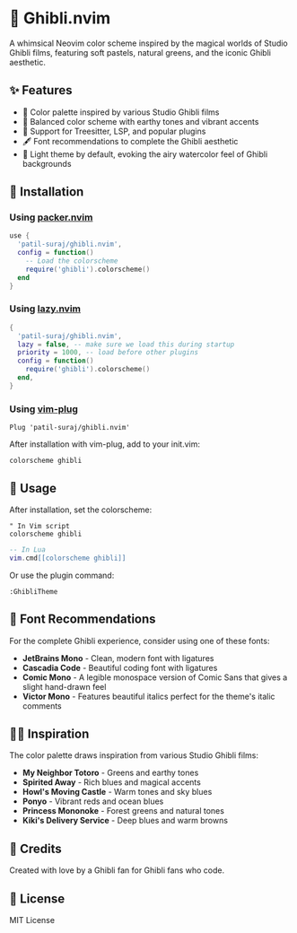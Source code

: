 # 🌱 Ghibli.nvim

A whimsical Neovim color scheme inspired by the magical worlds of Studio Ghibli films, featuring soft pastels, natural greens, and the iconic Ghibli aesthetic.
<!-- 
![Ghibli.nvim Theme](https://via.placeholder.com/800x450) -->

## ✨ Features

- 🎨 Color palette inspired by various Studio Ghibli films
- 🌿 Balanced color scheme with earthy tones and vibrant accents
- 🌟 Support for Treesitter, LSP, and popular plugins
- 🖋️ Font recommendations to complete the Ghibli aesthetic
- 🌅 Light theme by default, evoking the airy watercolor feel of Ghibli backgrounds

## 🌊 Installation

### Using [packer.nvim](https://github.com/wbthomason/packer.nvim)

```lua
use {
  'patil-suraj/ghibli.nvim',
  config = function()
    -- Load the colorscheme
    require('ghibli').colorscheme()
  end
}
```

### Using [lazy.nvim](https://github.com/folke/lazy.nvim)

```lua
{
  'patil-suraj/ghibli.nvim',
  lazy = false, -- make sure we load this during startup
  priority = 1000, -- load before other plugins
  config = function()
    require('ghibli').colorscheme()
  end,
}
```

### Using [vim-plug](https://github.com/junegunn/vim-plug)

```vim
Plug 'patil-suraj/ghibli.nvim'
```

After installation with vim-plug, add to your init.vim:

```vim
colorscheme ghibli
```

## 🍃 Usage

After installation, set the colorscheme:

```vim
" In Vim script
colorscheme ghibli
```

```lua
-- In Lua
vim.cmd[[colorscheme ghibli]]
```

Or use the plugin command:

```vim
:GhibliTheme
```

## 🌸 Font Recommendations

For the complete Ghibli experience, consider using one of these fonts:

- **JetBrains Mono** - Clean, modern font with ligatures
- **Cascadia Code** - Beautiful coding font with ligatures
- **Comic Mono** - A legible monospace version of Comic Sans that gives a slight hand-drawn feel
- **Victor Mono** - Features beautiful italics perfect for the theme's italic comments


## 🧙‍♂️ Inspiration

The color palette draws inspiration from various Studio Ghibli films:

- **My Neighbor Totoro** - Greens and earthy tones
- **Spirited Away** - Rich blues and magical accents
- **Howl's Moving Castle** - Warm tones and sky blues
- **Ponyo** - Vibrant reds and ocean blues
- **Princess Mononoke** - Forest greens and natural tones
- **Kiki's Delivery Service** - Deep blues and warm browns

<!-- ## 📸 Screenshots

![Editing Lua](https://via.placeholder.com/800x450)
![Editing Python](https://via.placeholder.com/800x450)
![Editing Javascript](https://via.placeholder.com/800x450) -->

## 🌟 Credits

Created with love by a Ghibli fan for Ghibli fans who code.

## 📝 License

MIT License